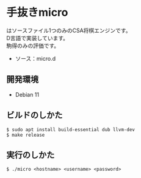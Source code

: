 # 手抜きmicro

はソースファイル1つのみのCSA将棋エンジンです。  
D言語で実装しています。  
駒得のみの評価です。

- ソース：micro.d


## 開発環境

- Debian 11


## ビルドのしかた

```
$ sudo apt install build-essential dub llvm-dev
$ make release
```


## 実行のしかた

```
$ ./micro <hostname> <username> <password>
```
